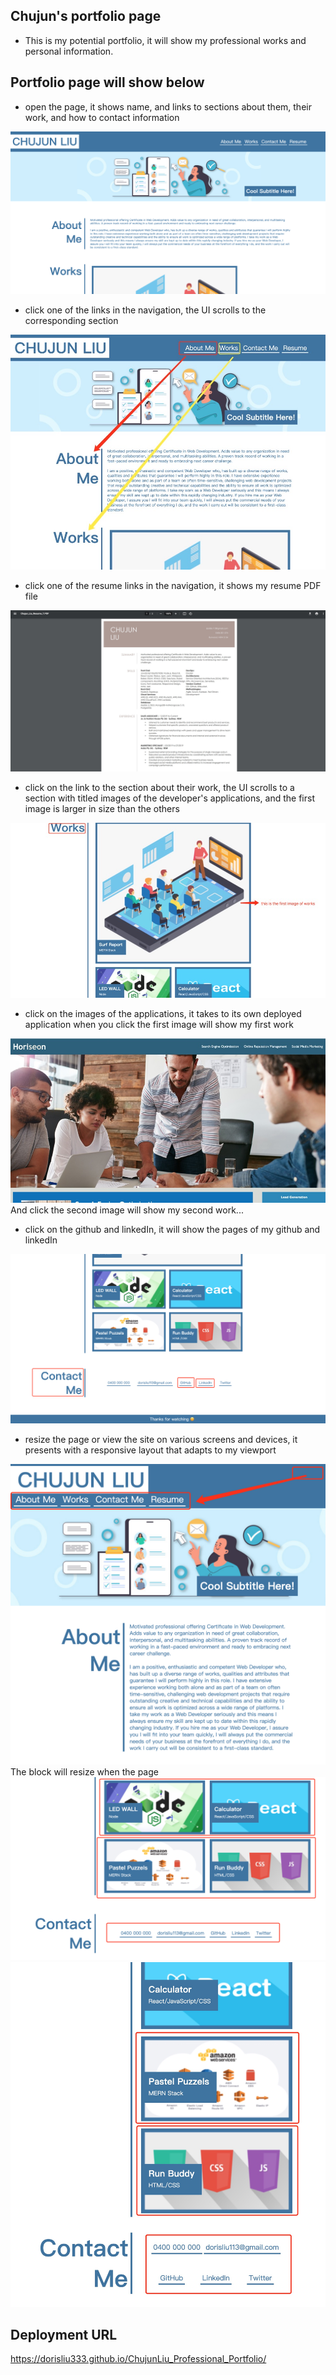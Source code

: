## Chujun's portfolio page

* This is my potential portfolio, it will show my professional works and personal information.

## Portfolio page will show below
* open the page, it shows name, and links to sections about them, their work, and how to contact information
<img src="./images/readme01.png">

* click one of the links in the navigation, the UI scrolls to the corresponding section
<img src="./images/readme02.png">

* click one of the resume links in the navigation, it shows my resume PDF file
<img src="./images/readme-resume.png">

* click on the link to the section about their work, the UI scrolls to a section with titled images of the developer's applications, and the first image is  larger in size than the others
<img src="./images/readme03.png">

* click on the images of the applications, it takes to its own deployed application
when you click the first image will show my first work
<img src="./images/readme04.png">
And click the second image will show my second work...

* click on the github and linkedIn, it will show the pages of my github and linkedIn
<img src="./images/readme05.png">

* resize the page or view the site on various screens and devices, it presents with a responsive layout that adapts to my viewport
<img src="./images/readme06.png">
The block will resize when the page
<img src="./images/readme07.png">
<img src="./images/readme08.png">


## Deployment URL
https://dorisliu333.github.io/ChujunLiu_Professional_Portfolio/